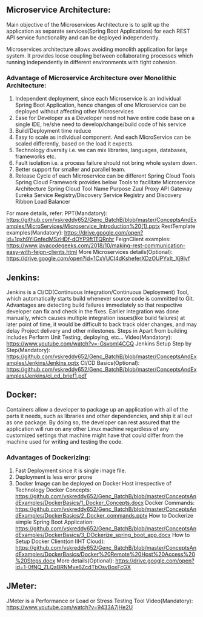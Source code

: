 ## Microservice Architecture:
Main objective of the Microservices Architecture is to split up the application as separate services(Spring Boot Applications) for each REST API service functionality and can be deployed independently.

Microservices architecture allows avoiding monolith application for large system. It provides loose coupling between collaborating processes which running independently in different environments with tight cohesion.

### Advantage of Microservice Architecture over Monolithic Architecture:
1.	Independent deployment, since each Microservice is an individual Spring Boot Application, hence changes of one MIcroservice can be deployed without affecting other Microservices 
2.	Ease for Developer as a Developer need not have entire code base on a single IDE, he/she need to develop/change/build code of his service
3.	Build/Deployment time reduce
4.	Easy to scale as individual component. And each MicroService can be scaled differently, based  on the load it expects.
5.	Technology diversity i.e. we can mix libraries, languages, databases, frameworks etc.
6.	Fault isolation i.e. a process failure should not bring whole system down.
7.	Better support for smaller and parallel team.
8.	Release Cycle of each Microservice can be different
Spring Cloud Tools
Spring Cloud Framework provides below Tools to facilitate Microservice Architecture
Spring Cloud Tool Name	Purpose	
Zuul Proxy	API Gateway	
Eureka Service Registry/Discovery	Service Registry and Discovery	
Ribbon	Load Balancer	

For more details, refer:
PPT(Mandatory): https://github.com/vskreddy652/Genc_BatchB/blob/master/ConceptsAndExamples/MicroServices/Microservice_Introduction%20(1).pptx
RestTemplate examples(Mandatory): https://drive.google.com/open?id=1qxh9YiGnfedMSzHDf-dOYP9ft1TQRnhr
FeignClient examples: https://www.javacodegeeks.com/2018/10/making-rest-communication-easy-with-feign-clients.html
More Microservices details(Optional): https://drive.google.com/open?id=1CxVUCI4dKsheferXDzOUPYxIt_Xj9Ivf

## Jenkins:
Jenkins is a CI/CD(Continuous Integration/Continuous Deployment) Tool, which automatically starts build whenever source code is committed to Git. Advantages are detecting build failures immediately so that respective developer can fix and check in the fixes. Earlier integration was done manually, which causes multiple integration issues(like build failures) at later point of time, it would be difficult to back track older changes, and may delay Project delivery and other milestones.
Steps in Apart from building includes Perform Unit Testing, deploying, etc...
Video(Mandatory): https://www.youtube.com/watch?v=-GsvomI4CCQ
Jenkins Setup Step by Step(Mandatory): https://github.com/vskreddy652/Genc_BatchB/blob/master/ConceptsAndExamples/Jenkins/Jenkins.pptx
CI/CD Basics(Optional): https://github.com/vskreddy652/Genc_BatchB/blob/master/ConceptsAndExamples/Jenkins/ci_cd_brief1.pdf
## Docker:
Containers allow a developer to package up an application with all of the parts it needs, such as libraries and other dependencies, and ship it all out as one package. 
By doing so, the developer can rest assured that the application will run on any other Linux machine regardless of any customized settings that machine might have that could differ from the machine used for writing and testing the code.
### Advantages of Dockerizing: 
1.	Fast Deployment since it is single image file.
2.	Deployment is less error prone
3.	Docker Image can be deployed on Docker Host irrespective of Technology
Docker Concepts: https://github.com/vskreddy652/Genc_BatchB/blob/master/ConceptsAndExamples/DockerBasics/1_Docker_Concepts.docx
Docker Commands:
https://github.com/vskreddy652/Genc_BatchB/blob/master/ConceptsAndExamples/DockerBasics/2_Docker_commands.pptx
How to Dockerize simple Spring Boot Application: https://github.com/vskreddy652/Genc_BatchB/blob/master/ConceptsAndExamples/DockerBasics/3_DOckerize_spring_boot_app.docx
How to Setup Docker Client(on IIHT Cloud):
https://github.com/vskreddy652/Genc_BatchB/blob/master/ConceptsAndExamples/DockerBasics/Docker%20Remote%20Host%20Access%20%20Steps.docx
More details(Optional):
https://drive.google.com/open?id=1-0fNQ_ZLQaBRNMve6ZcdTbOsvBoxFcGX
## JMeter:
JMeter is a Performance or Load or Stress Testing Tool
Video(Mandatory): https://www.youtube.com/watch?v=9433A7jHe2U
